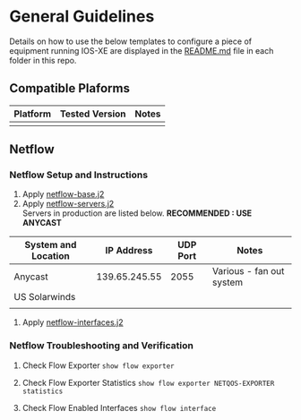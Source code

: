 # General Guidelines

Details on how to use the below templates to configure a piece of equipment running IOS-XE are displayed in the [README.md](README.md) file in each folder in this repo.

## Compatible Plaforms

| Platform   | Tested Version | Notes                              |
|------------|----------------|------------------------------------|
|            |                |                                    |

## Netflow

### Netflow Setup and Instructions

1. Apply [netflow-base.j2](netflow-base.j2)
1. Apply [netflow-servers.j2](netflow-servers.j2)  
   Servers in production are listed below. **RECOMMENDED : USE ANYCAST**

| System and Location | IP Address    | UDP Port       | Notes                      |
|---------------------|---------------|----------------|----------------------------|
| Anycast             | 139.65.245.55 | 2055           | Various - fan out system   |
| US Solarwinds       |               |                |                            |
|                     |               |                |                            |

1. Apply [netflow-interfaces.j2](netflow-interfaces.j2)

### Netflow Troubleshooting and Verification

1. Check Flow Exporter
``show flow exporter``  

1. Check Flow Exporter Statistics
``show flow exporter NETQOS-EXPORTER statistics``

1. Check Flow Enabled Interfaces
``show flow interface``

